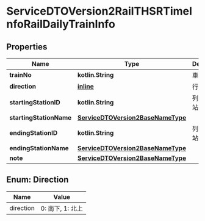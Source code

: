 
# ServiceDTOVersion2RailTHSRTimeInfoRailDailyTrainInfo

## Properties
Name | Type | Description | Notes
------------ | ------------- | ------------- | -------------
**trainNo** | **kotlin.String** | 車次代碼 | 
**direction** | [**inline**](#DirectionEnum) | 行駛方向 | 
**startingStationID** | **kotlin.String** | 列車起點車站代號 |  [optional]
**startingStationName** | [**ServiceDTOVersion2BaseNameType**](ServiceDTOVersion2BaseNameType.md) |  |  [optional]
**endingStationID** | **kotlin.String** | 列車終點車站代號 |  [optional]
**endingStationName** | [**ServiceDTOVersion2BaseNameType**](ServiceDTOVersion2BaseNameType.md) |  |  [optional]
**note** | [**ServiceDTOVersion2BaseNameType**](ServiceDTOVersion2BaseNameType.md) |  |  [optional]


<a name="DirectionEnum"></a>
## Enum: Direction
Name | Value
---- | -----
direction | 0: 南下, 1: 北上



